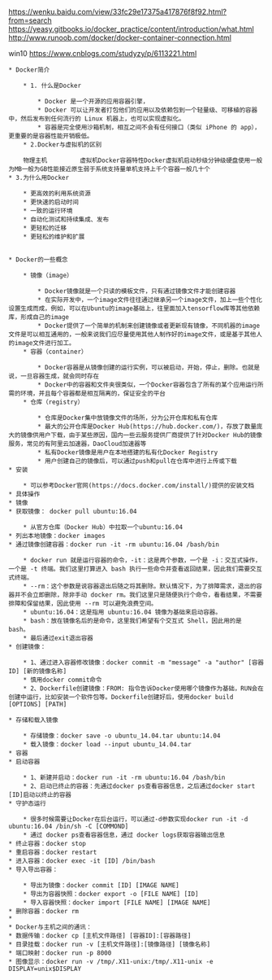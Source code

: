 https://wenku.baidu.com/view/33fc29e17375a417876f8f92.html?from=search
https://yeasy.gitbooks.io/docker_practice/content/introduction/what.html
http://www.runoob.com/docker/docker-container-connection.html

win10
https://www.cnblogs.com/studyzy/p/6113221.html

	* Docker简介

		* 1. 什么是Docker

			* Docker 是一个开源的应用容器引擎，
			* Docker 可以让开发者打包他们的应用以及依赖包到一个轻量级、可移植的容器中，然后发布到任何流行的 Linux 机器上，也可以实现虚拟化。
			* 容器是完全使用沙箱机制，相互之间不会有任何接口（类似 iPhone 的 app），更重要的是容器性能开销极低。
		* 2.Docker与虚拟机的区别

        物理主机         虚拟机Docker容器特性Docker虚拟机启动秒级分钟级硬盘使用一般为MB一般为GB性能接近原生弱于系统支持量单机支持上千个容器一般几十个
	* 3.为什么用Docker

		* 更高效的利用系统资源
		* 更快速的启动时间
		* 一致的运行环境
		* 自动化测试和持续集成、发布
		* 更轻松的迁移
		* 更轻松的维护和扩展


	* Docker的一些概念

		* 镜像（image）

			* Docker镜像就是一个只读的模板文件，只有通过镜像文件才能创建容器
			* 在实际开发中，一个image文件往往通过继承另一个image文件，加上一些个性化设置生成而成，例如，可以在Ubuntu的image基础上，往里面加入tensorflow库等其他依赖库，形成自己的image
			* Docker提供了一个简单的机制来创建镜像或者更新现有镜像，不同机器的image文件是可以相互通用的，一般来说我们应尽量使用其他人制作好的image文件，或是基于其他人的image文件进行加工。
		* 容器（container）

			* Docker容器是从镜像创建的运行实例，可以被启动，开始，停止，删除。也就是说，一旦容器生成，就会同时存在
			* Docker中的容器和文件夹很类似，一个Docker容器包含了所有的某个应用运行所需的环境，并且每个容器都是相互隔离的，保证安全的平台
		* 仓库（registry）

			* 仓库是Docker集中放镜像文件的场所，分为公开仓库和私有仓库
			* 最大的公开仓库是Docker Hub(https://hub.docker.com/)，存放了数量庞大的镜像供用户下载，由于某些原因，国内一些云服务提供厂商提供了针对Docker Hub的镜像服务，常见的有阿里云加速器，DaoCloud加速器等
			* 私有Docker镜像是用户在本地搭建的私有化Docker Registry
			* 用户创建自己的镜像后，可以通过push和pull在仓库中进行上传或下载
	* 安装

		* 可以参考Docker官网(https://docs.docker.com/install/)提供的安装文档
	* 具体操作
	* 镜像
	* 获取镜像： docker pull ubuntu:16.04

		* 从官方仓库（Docker Hub）中拉取一个ubuntu:16.04
	* 列出本地镜像：docker images
	* 通过镜像创建容器：docker run -it -rm ubuntu:16.04 /bash/bin

		* docker run 就是运行容器的命令，-it：这是两个参数，一个是 -i：交互式操作，一个是 -t 终端。我们这里打算进入 bash 执行一些命令并查看返回结果，因此我们需要交互式终端。
		* --rm：这个参数是说容器退出后随之将其删除。默认情况下，为了排障需求，退出的容器并不会立即删除，除非手动 docker rm。我们这里只是随便执行个命令，看看结果，不需要排障和保留结果，因此使用 --rm 可以避免浪费空间。
		* ubuntu:16.04：这是指用 ubuntu:16.04 镜像为基础来启动容器。
		* bash：放在镜像名后的是命令，这里我们希望有个交互式 Shell，因此用的是 bash。
		* 最后通过exit退出容器
	* 创建镜像：

		* 1、通过进入容器修改镜像：docker commit -m "message" -a "author" [容器ID] [新的镜像名称]
		* 慎用docker commit命令
		* 2、Dockerfile创建镜像：FROM: 指令告诉Docker使用哪个镜像作为基础，RUN会在创建中运行，比如安装一个软件包等。Dockerfile创建好后，使用docker build [OPTIONS] [PATH]

	* 存储和载入镜像

		* 存储镜像：docker save -o ubuntu_14.04.tar ubuntu:14.04
		* 载入镜像：docker load --input ubuntu_14.04.tar
	* 容器
	* 启动容器

		* 1、新建并启动：docker run -it -rm ubuntu:16.04 /bash/bin
		* 2、启动已终止的容器：先通过docker ps查看容器信息，之后通过docker start [ID]启动以终止的容器
	* 守护态运行

		* 很多时候需要让Docker在后台运行，可以通过-d参数实现docker run -it -d ubuntu:16.04 /bin/sh -C [COMMOND]
		* 通过 docker ps查看容器信息，通过 docker logs获取容器输出信息
	* 终止容器：docker stop
	* 重启容器：docker restart
	* 进入容器：docker exec -it [ID] /bin/bash
	* 导入导出容器：

		* 导出为镜像：docker commit [ID] [IMAGE NAME]
		* 导出为容器快照：docker export -o [FILE NAME] [ID] 
		* 导入容器快照：docker import [FILE NAME] [IMAGE NAME]
	* 删除容器：docker rm
	* 
	* Docker与主机之间的通讯：
	* 数据传输：docker cp [主机文件路径] [容器ID]:[容器路径]
	* 目录挂载：docker run -v [主机文件路径]:[镜像路径] [镜像名称]
	* 端口映射：docker run -p 8000
	* 图像显示：docker run -v /tmp/.X11-unix:/tmp/.X11-unix -e DISPLAY=unix$DISPLAY


